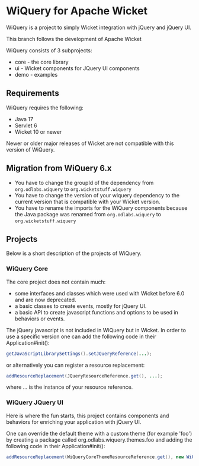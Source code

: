 # WiQuery for Apache Wicket

WiQuery is a project to simply Wicket integration with jQuery and jQuery UI.

This branch follows the development of Apache Wicket

WiQuery consists of 3 subprojects:
- core - the core library
- ui - Wicket components for JQuery UI components
- demo - examples

## Requirements

WiQuery requires the following:

- Java 17
- Servlet 6
- Wicket 10 or newer

Newer or older major releases of Wicket are not compatible with this version of WiQuery.

## Migration from WiQuery 6.x

- You have to change the groupId of the dependency from `org.odlabs.wiquery` to `org.wicketstuff.wiquery`
- You have to change the version of your wiquery dependency to the current version that is compatible with your Wicket version. 
- You have to rename the imports for the WiQuery components because the Java package was renamed from `org.odlabs.wiquery` to `org.wicketstuff.wiquery`

## Projects

Below is a short description of the projects of WiQuery.

### WiQuery Core

The core project does not contain much:
 * some interfaces and classes which were used with Wicket before 6.0 and are now deprecated.
 * a basic classes to create events, mostly for jQuery UI.
 * a basic API to create javascript functions and options to be used in behaviors or events.

The jQuery javascript is not included in WiQuery but in Wicket. In order to use a specific version one can add the following code in their Application#init():

```java
getJavaScriptLibrarySettings().setJQueryReference(...);
```

or alternatively you can register a resource replacement:


```java
addResourceReplacement(JQueryResourceReference.get(), ...);
```

where ... is the instance of your resource reference.

### WiQuery JQuery UI

Here is where the fun starts, this project contains components and behaviors for enriching your application with jQuery UI.

One can override the default theme with a custom theme (for example 'foo') by creating a package called org.odlabs.wiquery.themes.foo and adding the following code in their Application#init():

```java
addResourceReplacement(WiQueryCoreThemeResourceReference.get(), new WiQueryCoreThemeResourceReference("foo"));
```
